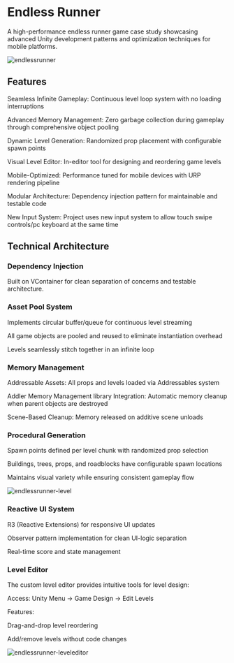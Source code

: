 # Endless Runner
A high-performance endless runner game case study showcasing advanced Unity development patterns and optimization techniques for mobile platforms.

![endlessrunner](https://github.com/user-attachments/assets/b1f67ac9-81a8-4705-bade-dab550dd1bc2)

## Features
Seamless Infinite Gameplay: Continuous level loop system with no loading interruptions

Advanced Memory Management: Zero garbage collection during gameplay through comprehensive object pooling

Dynamic Level Generation: Randomized prop placement with configurable spawn points

Visual Level Editor: In-editor tool for designing and reordering game levels

Mobile-Optimized: Performance tuned for mobile devices with URP rendering pipeline

Modular Architecture: Dependency injection pattern for maintainable and testable code

New Input System: Project uses new input system to allow touch swipe controls/pc keyboard at the same time


## Technical Architecture
### Dependency Injection
Built on VContainer for clean separation of concerns and testable architecture.

### Asset Pool System
Implements circular buffer/queue for continuous level streaming

All game objects are pooled and reused to eliminate instantiation overhead

Levels seamlessly stitch together in an infinite loop

### Memory Management
Addressable Assets: All props and levels loaded via Addressables system

Addler Memory Management library Integration: Automatic memory cleanup when parent objects are destroyed

Scene-Based Cleanup: Memory released on additive scene unloads

### Procedural Generation
Spawn points defined per level chunk with randomized prop selection

Buildings, trees, props, and roadblocks have configurable spawn locations

Maintains visual variety while ensuring consistent gameplay flow

![endlessrunner-level](https://github.com/user-attachments/assets/fca4878f-32a5-430b-8fc6-2e7c755e9d80)


### Reactive UI System
R3 (Reactive Extensions) for responsive UI updates

Observer pattern implementation for clean UI-logic separation

Real-time score and state management

### Level Editor
The custom level editor provides intuitive tools for level design:

Access: Unity Menu → Game Design → Edit Levels

Features:

Drag-and-drop level reordering

Add/remove levels without code changes

![endlessrunner-leveleditor](https://github.com/user-attachments/assets/30eda489-f0f6-4523-9abd-58f2637f8655)
